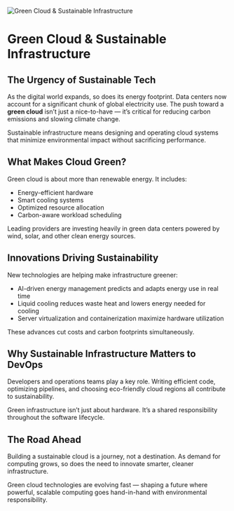 ![Green Cloud & Sustainable Infrastructure](https://images.unsplash.com/photo-1506744038136-46273834b3fb?auto=format&fit=crop&w=1350&q=80)

# Green Cloud & Sustainable Infrastructure

## The Urgency of Sustainable Tech

As the digital world expands, so does its energy footprint. Data centers now account for a significant chunk of global electricity use. The push toward a **green cloud** isn’t just a nice-to-have — it’s critical for reducing carbon emissions and slowing climate change.

Sustainable infrastructure means designing and operating cloud systems that minimize environmental impact without sacrificing performance.

## What Makes Cloud Green?

Green cloud is about more than renewable energy. It includes:

- Energy-efficient hardware
- Smart cooling systems
- Optimized resource allocation
- Carbon-aware workload scheduling

Leading providers are investing heavily in green data centers powered by wind, solar, and other clean energy sources.

## Innovations Driving Sustainability

New technologies are helping make infrastructure greener:

- AI-driven energy management predicts and adapts energy use in real time
- Liquid cooling reduces waste heat and lowers energy needed for cooling
- Server virtualization and containerization maximize hardware utilization

These advances cut costs and carbon footprints simultaneously.

## Why Sustainable Infrastructure Matters to DevOps

Developers and operations teams play a key role. Writing efficient code, optimizing pipelines, and choosing eco-friendly cloud regions all contribute to sustainability.

Green infrastructure isn’t just about hardware. It’s a shared responsibility throughout the software lifecycle.

## The Road Ahead

Building a sustainable cloud is a journey, not a destination. As demand for computing grows, so does the need to innovate smarter, cleaner infrastructure.

Green cloud technologies are evolving fast — shaping a future where powerful, scalable computing goes hand-in-hand with environmental responsibility.
